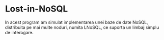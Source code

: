 # Lost-in-NoSQL
In acest program am simulat implementarea unei baze de date NoSQL, distribuita pe mai multe noduri, numita LNoSQL, ce suporta un limbaj simplu de interogare.
